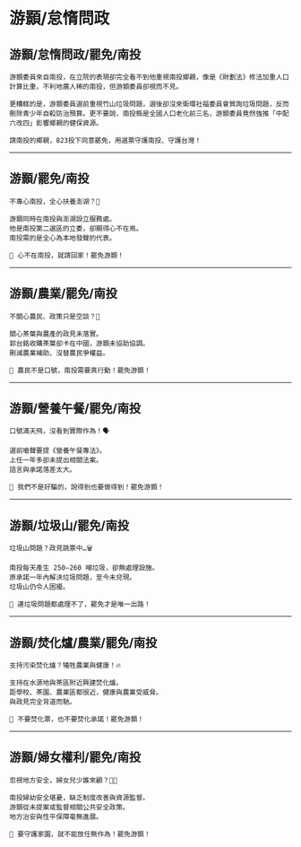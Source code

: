 # 游顥/怠惰問政

## 游顥/怠惰問政/罷免/南投

```
游顥委員來自南投，在立院的表現卻完全看不到他重視南投鄉親，像是《財劃法》修法加重人口計算比重，不利地廣人稀的南投，但游顥委員卻視而不見。
​
更糟糕的是，游顥委員選前重視竹山垃圾問題，選後卻沒來衛環社福委員會質詢垃圾問題，反而刪除青少年自殺防治預算。更不要說，南投縣是全國人口老化前三名，游顥委員竟然強推「中配六改四」影響鄉親的健保資源。
​
請南投的鄉親，823投下同意罷免，用選票守護南投、守護台灣！
```

---

## 游顥/罷免/南投

```
不專心南投，全心扶養澎湖？🤔

游顥同時在南投與澎湖設立服務處。
他是南投第二選區的立委，卻顯得心不在焉。
南投需的是全心為本地發聲的代表。

📣 心不在南投，就請回家！罷免游顥！
```

---

## 游顥/農業/罷免/南投

```
不關心農民、政策只是空談？🌱

關心茶葉與農產的政見未落實。
郭台銘收購茶葉卻卡在中國，游顥未協助協調。
刪減農業補助、沒替農民爭權益。

📣 農民不是口號，南投需要真行動！罷免游顥！
```

---

## 游顥/營養午餐/罷免/南投

```
口號滿天飛，沒看到實際作為！🗣️

選前嗆聲要提《營養午餐專法》。
上任一年多卻未提出相關法案。
語言與承諾落差太大。

📣 我們不是好騙的，說得到也要做得到！罷免游顥！
```

---

## 游顥/垃圾山/罷免/南投

```
垃圾山問題？政見跳票中…🗑️

南投每天產生 250–260 噸垃圾，卻無處理設施。
原承諾一年內解決垃圾問題，至今未兌現。
垃圾山仍令人困擾。

📣 連垃圾問題都處理不了，罷免才是唯一出路！
```

---

## 游顥/焚化爐/農業/罷免/南投

```
支持污染焚化爐？犧牲農業與健康！🔥

支持在水源地與茶區附近興建焚化爐。
距學校、茶園、農業區都很近，健康與農業受威脅。
與政見完全背道而馳。

📣 不要焚化票，也不要焚化承諾！罷免游顥！
```

---

## 游顥/婦女權利/罷免/南投

```
忽視地方安全，婦女兒少誰來顧？🧒👩

南投婦幼安全堪憂，缺乏制度改善與資源監督。
游顥從未提案或監督相關公共安全政策。
地方治安與性平保障毫無進展。

📣 要守護家園，就不能放任無作為！罷免游顥！
```